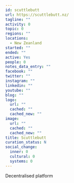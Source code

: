 ```yaml
---
id: scuttlebutt
url: https://scuttlebutt.nz/
tagline: ""
activity: 0
topic: 0
regions: ""
locations:
  - New Zeanland
started: ""
ended: ""
active: Yes
people: 0
notes_data_entry: ""
facebook: ""
twitter: ""
instagram: ""
linkedin: ""
youtube: ""
blog: ""
logo:
  url: ""
  cached: ""
  cached_new: ""
image:
  url: ""
  cached: ""
  cached_new: ""
title: Scuttlebutt
curation_status: N
social_change:
  inner: 0
  cultural: 0
  systems: 0
---
```


Decentralised platform
